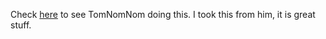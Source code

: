 Check [here](https://www.youtube.com/watch?v=s9w0KutMorE&ab_channel=TomNomNom) to see TomNomNom doing this. I took this from him, it is great stuff. 


